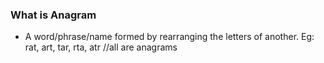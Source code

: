 ### What is Anagram
* A word/phrase/name formed by rearranging the letters of another. Eg: rat, art, tar, rta, atr //all are anagrams
